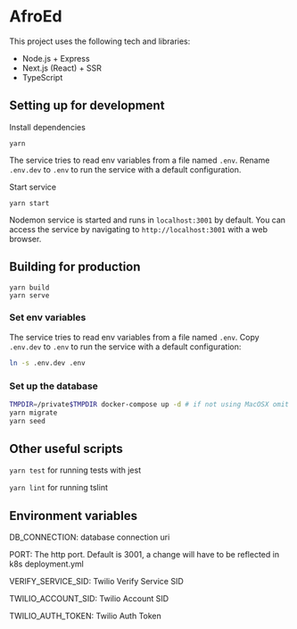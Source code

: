 # AfroEd

This project uses the following tech and libraries:

- Node.js + Express
- Next.js (React) + SSR
- TypeScript

## Setting up for development

Install dependencies

```
yarn
```

The service tries to read env variables from a file named `.env`. Rename `.env.dev` to `.env` to run the service with a default configuration.

Start service

```
yarn start
```

Nodemon service is started and runs in `localhost:3001` by default. You can access the service by navigating to `http://localhost:3001` with a web browser.

## Building for production

```
yarn build
yarn serve
```

### Set env variables

The service tries to read env variables from a file named `.env`. Copy `.env.dev` to `.env` to run the service with a default configuration:

```sh
ln -s .env.dev .env
```

### Set up the database

```sh
TMPDIR=/private$TMPDIR docker-compose up -d # if not using MacOSX omit `TMPDIR=...` env var set
yarn migrate
yarn seed
```

## Other useful scripts

`yarn test` for running tests with jest

`yarn lint` for running tslint

## Environment variables

DB_CONNECTION: database connection uri

PORT: The http port. Default is 3001, a change will have to be reflected in k8s deployment.yml

VERIFY_SERVICE_SID: Twilio Verify Service SID

TWILIO_ACCOUNT_SID: Twilio Account SID

TWILIO_AUTH_TOKEN: Twilio Auth Token
